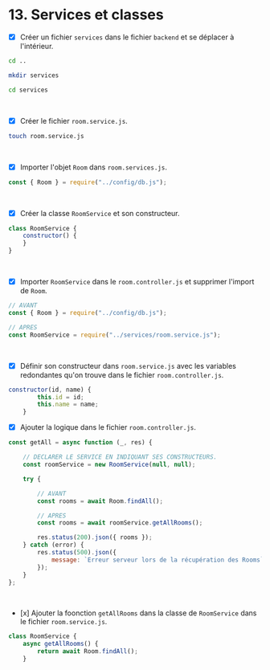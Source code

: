 # 13. Services et classes

- [x] Créer un fichier `services` dans le fichier `backend` et se déplacer à l'intérieur.

```bash
cd ..
```
```bash
mkdir services
```
```bash
cd services
```

<br>

- [x] Créer le fichier `room.service.js`.
```bash
touch room.service.js
```

<br>

- [x] Importer l'objet `Room` dans `room.services.js`.
```javascript
const { Room } = require("../config/db.js");
```

<br>

- [x] Créer la classe `RoomService` et son constructeur.
```javascript
class RoomService {
    constructor() {
    }
}
```

<br>

- [x] Importer `RoomService` dans le `room.controller.js` et supprimer l'import de `Room`.
```javascript
// AVANT
const { Room } = require("../config/db.js");
```
```javascript
// APRES
const RoomService = require("../services/room.service.js");
```

<br>

- [x] Définir son constructeur dans `room.service.js` avec les variables redondantes qu'on trouve dans le fichier `room.controller.js`.
```javascript
constructor(id, name) {
        this.id = id;
        this.name = name;
    }
```

- [x] Ajouter la logique dans le fichier `room.controller.js`.

```javascript
const getAll = async function (_, res) {

    // DECLARER LE SERVICE EN INDIQUANT SES CONSTRUCTEURS.
    const roomService = new RoomService(null, null);

    try {

        // AVANT
        const rooms = await Room.findAll();

        // APRES
        const rooms = await roomService.getAllRooms();

        res.status(200).json({ rooms });
    } catch (error) {
        res.status(500).json({
            message: `Erreur serveur lors de la récupération des Rooms`,
        });
    }
};
```

<br>

- [x] Ajouter la foonction `getAllRooms` dans la classe de `RoomService` dans le fichier `room.service.js`.

```javascript
class RoomService {
    async getAllRooms() {
        return await Room.findAll();
    }
```


